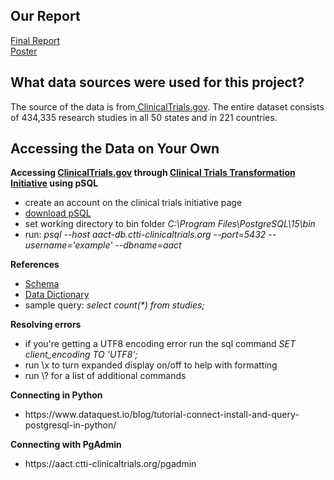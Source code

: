 ## Our Report
<a href="https://docs.google.com/document/d/1TU98gLuFX_0b1eKjLDSA7vy_Pt-TfzQrGJmKowTYLg0/edit?usp=sharing">Final Report</a>
<br>
<a href="https://www.figma.com/file/U3mjLXNcLmYceVImTadwXB/038Poster?node-id=0%3A1"> Poster </a>
## What data sources were used for this project?
The source of the data is from<a href="https://clinicaltrials.gov/ct2/resources/download"> ClinicalTrials.gov</a>. The entire dataset consists of 434,335 research studies in all 50 states and in 221 countries.
## Accessing the Data on Your Own
<b>Accessing <a href="https://clinicaltrials.gov/ct2/resources/download">ClinicalTrials.gov</a> through <a href="https://aact.ctti-clinicaltrials.org/">Clinical Trials Transformation Initiative</a> using pSQL</b>
<ul>
  <li>create an account on the clinical trials initiative page
  <li><a href="https://www.enterprisedb.com/downloads/postgres-postgresql-downloads">download pSQL</a>
  <li>set working directory to bin folder <i>C:\Program Files\PostgreSQL\15\bin</i>
  <li>run: <i> psql --host aact-db.ctti-clinicaltrials.org --port=5432 --username='example' --dbname=aact </i>
</ul>
<b> References </b>
<ul>
  <li><a href="https://aact.ctti-clinicaltrials.org/schema">Schema</a>
  <li><a href="https://aact.ctti-clinicaltrials.org/data_dictionary">Data Dictionary</a>
  <li>sample query: <i>select count(*) from studies;</i>
</ul>
<b>Resolving errors</b>
<ul>
  <li>if you're getting a UTF8 encoding error run the sql command <i>SET client_encoding TO 'UTF8';</i>
  <li>run \x to turn expanded display on/off to help with formatting
  <li> run \? for a list of additional commands
</ul>
<b>Connecting in Python</b>
<ul>
  <li>https://www.dataquest.io/blog/tutorial-connect-install-and-query-postgresql-in-python/
 </ul>
 <b>Connecting with PgAdmin</b>
  <ul>
  <li>https://aact.ctti-clinicaltrials.org/pgadmin
  </ul>
